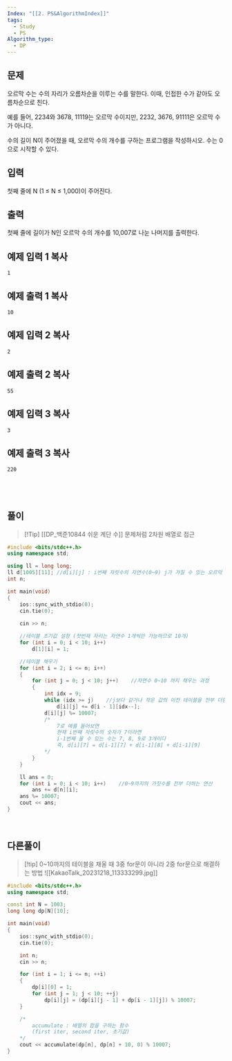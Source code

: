 ```yaml
---
Index: "[[2. PS&AlgorithmIndex]]"
tags:
  - Study
  - PS
Algorithm_type:
  - DP
---
```


## 문제
오르막 수는 수의 자리가 오름차순을 이루는 수를 말한다. 이때, 인접한 수가 같아도 오름차순으로 친다.

예를 들어, 2234와 3678, 11119는 오르막 수이지만, 2232, 3676, 91111은 오르막 수가 아니다.

수의 길이 N이 주어졌을 때, 오르막 수의 개수를 구하는 프로그램을 작성하시오. 수는 0으로 시작할 수 있다.

## 입력

첫째 줄에 N (1 ≤ N ≤ 1,000)이 주어진다.

## 출력

첫째 줄에 길이가 N인 오르막 수의 개수를 10,007로 나눈 나머지를 출력한다.

## 예제 입력 1 복사

```
1
```

## 예제 출력 1 복사

```
10
```

## 예제 입력 2 복사

```
2
```

## 예제 출력 2 복사

```
55
```

## 예제 입력 3 복사

```
3
```

## 예제 출력 3 복사

```
220
```
   
---
## 풀이
> [!Tip] [[DP_백준10844 쉬운 계단 수]] 문제처럼 2차원 배열로 접근
```cpp
#include <bits/stdc++.h>
using namespace std;

using ll = long long;
ll d[1005][11];	//d[i][j] : i번째 자릿수의 자연수(0~9) j가 가질 수 있는 오르막 수
int n;

int main(void)
{
	ios::sync_with_stdio(0);
	cin.tie(0);
	
	cin >> n;

	//테이블 초기값 설정 (첫번재 자리는 자연수 1개씩만 가능하므로 10개)
	for (int i = 0; i < 10; i++)
		d[1][i] = 1;

	//테이블 채우기
	for (int i = 2; i <= n; i++)
	{
		for (int j = 0; j < 10; j++)	//자연수 0~10 까지 채우는 과정
		{
			int idx = 9;
			while (idx >= j)	//j보다 같거나 작은 값의 이전 테이블을 전부 더함
				d[i][j] += d[i - 1][idx--];
			d[i][j] %= 10007;
			/*
				7로 예를 들어보면
				현재 i번째 자릿수의 숫자가 7이라면
				i-1번째 올 수 있는 수는 7, 8, 9로 3개이다
				즉, d[i][7] = d[i-1][7] + d[i-1][8] + d[i-1][9]
			*/
		}
	}

	ll ans = 0;
	for (int i = 0; i < 10; i++)	//0~9까지의 가짓수를 전부 더하는 연산
		ans += d[n][i];
	ans %= 10007;
	cout << ans;
}
```
   
   
## 다른풀이
> [!tip] 0~10까지의 테이블을 채울 때 3중 for문이 아니라 2중 for문으로 해결하는 방법
> ![[KakaoTalk_20231218_113333299.jpg]]
```cpp
#include <bits/stdc++.h>
using namespace std;

const int N = 1003;
long long dp[N][10];

int main(void) 
{
	ios::sync_with_stdio(0);
	cin.tie(0);

	int n; 
	cin >> n;

	for (int i = 1; i <= n; ++i) 
	{
		dp[i][0] = 1;
		for (int j = 1; j < 10; ++j)
			dp[i][j] = (dp[i][j - 1] + dp[i - 1][j]) % 10007;
	}

	/*
		accumulate : 배열의 합을 구하는 함수
		(first iter, second iter, 초기값)
	*/
	cout << accumulate(dp[n], dp[n] + 10, 0) % 10007;
}
```